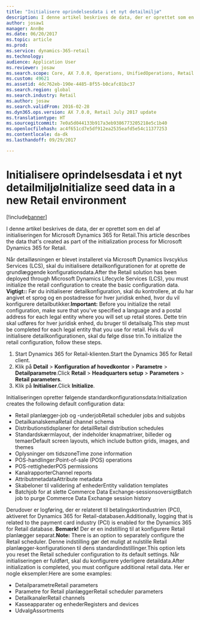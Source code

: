 ```yaml
---
title: "Initialisere oprindelsesdata i et nyt detailmiljø"
description: I denne artikel beskrives de data, der er oprettet som en del af initialiseringen for Microsoft Dynamics 365 for Retail.
author: josaw1
manager: AnnBe
ms.date: 06/20/2017
ms.topic: article
ms.prod: 
ms.service: dynamics-365-retail
ms.technology: 
audience: Application User
ms.reviewer: josaw
ms.search.scope: Core, AX 7.0.0, Operations, UnifiedOperations, Retail
ms.custom: 49621
ms.assetid: 4dc762eb-190e-4485-8f55-b0cafc81bc37
ms.search.region: global
ms.search.industry: Retail
ms.author: josaw
ms.search.validFrom: 2016-02-28
ms.dyn365.ops.version: AX 7.0.0, Retail July 2017 update
ms.translationtype: HT
ms.sourcegitcommit: 7e0a5d044133b917a3eb9386773205218e5c1b40
ms.openlocfilehash: ac4f651cd7e5df912ea2535eafd5e54c11377253
ms.contentlocale: da-dk
ms.lasthandoff: 09/29/2017

---
```


# <a name="initialize-seed-data-in-a-new-retail-environment"></a><span data-ttu-id="2fcec-103">Initialisere oprindelsesdata i et nyt detailmiljø</span><span class="sxs-lookup"><span data-stu-id="2fcec-103">Initialize seed data in a new Retail environment</span></span>

[!include[banner](includes/banner.md)]


<span data-ttu-id="2fcec-104">I denne artikel beskrives de data, der er oprettet som en del af initialiseringen for Microsoft Dynamics 365 for Retail.</span><span class="sxs-lookup"><span data-stu-id="2fcec-104">This article describes the data that's created as part of the initialization process for Microsoft Dynamics 365 for Retail.</span></span>

<span data-ttu-id="2fcec-105">Når detailløsningen er blevet installeret via Microsoft Dynamics livscyklus Services (LCS), skal du initialisere detailkonfigurationen for at oprette de grundlæggende konfigurationsdata.</span><span class="sxs-lookup"><span data-stu-id="2fcec-105">After the Retail solution has been deployed through Microsoft Dynamics Lifecycle Services (LCS), you must initialize the retail configuration to create the basic configuration data.</span></span> <span data-ttu-id="2fcec-106">**Vigtigt::** Før du initialiserer detailkonfiguration, skal du kontrollere, at du har angivet et sprog og en postadresse for hver juridisk enhed, hvor du vil konfigurere detailbutikker.</span><span class="sxs-lookup"><span data-stu-id="2fcec-106">**Important:** Before you initialize the retail configuration, make sure that you've specified a language and a postal address for each legal entity where you will set up retail stores.</span></span> <span data-ttu-id="2fcec-107">Dette trin skal udføres for hver juridisk enhed, du bruger til detailsalg.</span><span class="sxs-lookup"><span data-stu-id="2fcec-107">This step must be completed for each legal entity that you use for retail.</span></span> <span data-ttu-id="2fcec-108">Hvis du vil initialisere detailkonfigurationen, skal du følge disse trin.</span><span class="sxs-lookup"><span data-stu-id="2fcec-108">To initialize the retail configuration, follow these steps.</span></span>

1.  <span data-ttu-id="2fcec-109">Start Dynamics 365 for Retail-klienten.</span><span class="sxs-lookup"><span data-stu-id="2fcec-109">Start the Dynamics 365 for Retail client.</span></span>
2.  <span data-ttu-id="2fcec-110">Klik på **Detail** &gt; **Konfiguration af hovedkontor** &gt; **Parametre** &gt; **Detailparametre**.</span><span class="sxs-lookup"><span data-stu-id="2fcec-110">Click **Retail** &gt; **Headquarters setup** &gt; **Parameters** &gt; **Retail parameters**.</span></span>
3.  <span data-ttu-id="2fcec-111">Klik på **Initialiser**.</span><span class="sxs-lookup"><span data-stu-id="2fcec-111">Click **Initialize**.</span></span>

<span data-ttu-id="2fcec-112">Initialiseringen opretter følgende standardkonfigurationsdata:</span><span class="sxs-lookup"><span data-stu-id="2fcec-112">Initialization creates the following default configuration data:</span></span>

-   <span data-ttu-id="2fcec-113">Retail planlægger-job og -underjob</span><span class="sxs-lookup"><span data-stu-id="2fcec-113">Retail scheduler jobs and subjobs</span></span>
-   <span data-ttu-id="2fcec-114">Detailkanalskema</span><span class="sxs-lookup"><span data-stu-id="2fcec-114">Retail channel schema</span></span>
-   <span data-ttu-id="2fcec-115">Distributionstidsplaner for detail</span><span class="sxs-lookup"><span data-stu-id="2fcec-115">Retail distribution schedules</span></span>
-   <span data-ttu-id="2fcec-116">Standardskærmlayout, der indeholder knapmatrixer, billeder og temaer</span><span class="sxs-lookup"><span data-stu-id="2fcec-116">Default screen layouts, which include button grids, images, and themes</span></span>
-   <span data-ttu-id="2fcec-117">Oplysninger om tidszone</span><span class="sxs-lookup"><span data-stu-id="2fcec-117">Time zone information</span></span>
-   <span data-ttu-id="2fcec-118">POS-handlinger:</span><span class="sxs-lookup"><span data-stu-id="2fcec-118">Point-of-sale (POS) operations</span></span>
-   <span data-ttu-id="2fcec-119">POS-rettigheder</span><span class="sxs-lookup"><span data-stu-id="2fcec-119">POS permissions</span></span>
-   <span data-ttu-id="2fcec-120">Kanalrapporter</span><span class="sxs-lookup"><span data-stu-id="2fcec-120">Channel reports</span></span>
-   <span data-ttu-id="2fcec-121">Attributmetadata</span><span class="sxs-lookup"><span data-stu-id="2fcec-121">Attribute metadata</span></span>
-   <span data-ttu-id="2fcec-122">Skabeloner til validering af enheder</span><span class="sxs-lookup"><span data-stu-id="2fcec-122">Entity validation templates</span></span>
-   <span data-ttu-id="2fcec-123">Batchjob for at slette Commerce Data Exchange-sessionsoversigt</span><span class="sxs-lookup"><span data-stu-id="2fcec-123">Batch job to purge Commerce Data Exchange session history</span></span>

<span data-ttu-id="2fcec-124">Derudover er logføring, der er relateret til betalingskortindustrien (PCI), aktiveret for Dynamics 365 for Retail-databasen.</span><span class="sxs-lookup"><span data-stu-id="2fcec-124">Additionally, logging that is related to the payment card industry (PCI) is enabled for the Dynamics 365 for Retail database.</span></span> <span data-ttu-id="2fcec-125">**Bemærk!** Der er en indstilling til at konfigurere Retail planlægger separat.</span><span class="sxs-lookup"><span data-stu-id="2fcec-125">**Note:** There is an option to separately configure the Retail scheduler.</span></span> <span data-ttu-id="2fcec-126">Denne indstilling gør det muligt at nulstille Retail planlægger-konfigurationen til dens standardindstillinger.</span><span class="sxs-lookup"><span data-stu-id="2fcec-126">This option lets you reset the Retail scheduler configuration to its default settings.</span></span> <span data-ttu-id="2fcec-127">Når initialiseringen er fuldført, skal du konfigurere yderligere detaildata.</span><span class="sxs-lookup"><span data-stu-id="2fcec-127">After initialization is completed, you must configure additional retail data.</span></span> <span data-ttu-id="2fcec-128">Her er nogle eksempler:</span><span class="sxs-lookup"><span data-stu-id="2fcec-128">Here are some examples:</span></span>

-   <span data-ttu-id="2fcec-129">Detailparametre</span><span class="sxs-lookup"><span data-stu-id="2fcec-129">Retail parameters</span></span>
-   <span data-ttu-id="2fcec-130">Parametre for Retail planlægger</span><span class="sxs-lookup"><span data-stu-id="2fcec-130">Retail scheduler parameters</span></span>
-   <span data-ttu-id="2fcec-131">Detailkanaler</span><span class="sxs-lookup"><span data-stu-id="2fcec-131">Retail channels</span></span>
-   <span data-ttu-id="2fcec-132">Kasseapparater og enheder</span><span class="sxs-lookup"><span data-stu-id="2fcec-132">Registers and devices</span></span>
-   <span data-ttu-id="2fcec-133">Udvalg</span><span class="sxs-lookup"><span data-stu-id="2fcec-133">Assortments</span></span>





